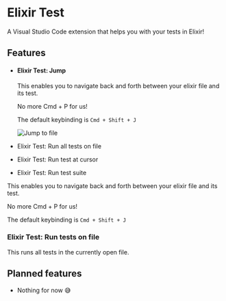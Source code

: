 # Elixir Test

A Visual Studio Code extension that helps you with your tests in Elixir!

## Features

- #### Elixir Test: Jump

  This enables you to navigate back and forth between your elixir file and its test.

  No more Cmd + P for us!

  The default keybinding is `Cmd + Shift + J`

  ![Jump to file](https://media.giphy.com/media/f9wtwt30UPppugue1F/giphy.gif)

- Elixir Test: Run all tests on file

- Elixir Test: Run test at cursor

- Elixir Test: Run test suite

This enables you to navigate back and forth between your elixir file and its test.

No more Cmd + P for us!

The default keybinding is `Cmd + Shift + J`

### Elixir Test: Run tests on file

This runs all tests in the currently open file.

## Planned features

- Nothing for now :sweat_smile:
